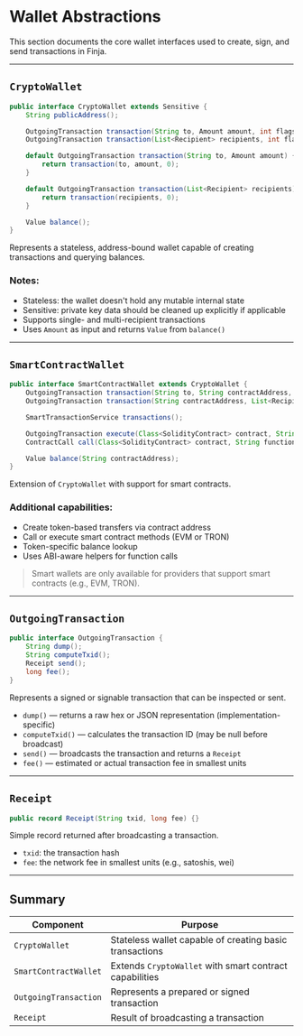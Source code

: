 # Wallet Abstractions

This section documents the core wallet interfaces used to create, sign, and send transactions in Finja.

---

## `CryptoWallet`

```java
public interface CryptoWallet extends Sensitive {
    String publicAddress();

    OutgoingTransaction transaction(String to, Amount amount, int flags);
    OutgoingTransaction transaction(List<Recipient> recipients, int flags);

    default OutgoingTransaction transaction(String to, Amount amount) {
        return transaction(to, amount, 0);
    }

    default OutgoingTransaction transaction(List<Recipient> recipients) {
        return transaction(recipients, 0);
    }

    Value balance();
}
```

Represents a stateless, address-bound wallet capable of creating transactions and querying balances.

### Notes:
- Stateless: the wallet doesn't hold any mutable internal state
- Sensitive: private key data should be cleaned up explicitly if applicable
- Supports single- and multi-recipient transactions
- Uses `Amount` as input and returns `Value` from `balance()`

---

## `SmartContractWallet`

```java
public interface SmartContractWallet extends CryptoWallet {
    OutgoingTransaction transaction(String to, String contractAddress, Amount amount);
    OutgoingTransaction transaction(String contractAddress, List<Recipient> recipients);

    SmartTransactionService transactions();

    OutgoingTransaction execute(Class<SolidityContract> contract, String functionName, List<Type> args);
    ContractCall call(Class<SolidityContract> contract, String functionName, List<Type> args);

    Value balance(String contractAddress);
}
```

Extension of `CryptoWallet` with support for smart contracts.

### Additional capabilities:
- Create token-based transfers via contract address
- Call or execute smart contract methods (EVM or TRON)
- Token-specific balance lookup
- Uses ABI-aware helpers for function calls

> Smart wallets are only available for providers that support smart contracts (e.g., EVM, TRON).

---

## `OutgoingTransaction`

```java
public interface OutgoingTransaction {
    String dump();
    String computeTxid();
    Receipt send();
    long fee();
}
```

Represents a signed or signable transaction that can be inspected or sent.

- `dump()` — returns a raw hex or JSON representation (implementation-specific)
- `computeTxid()` — calculates the transaction ID (may be null before broadcast)
- `send()` — broadcasts the transaction and returns a `Receipt`
- `fee()` — estimated or actual transaction fee in smallest units

---

## `Receipt`

```java
public record Receipt(String txid, long fee) {}
```

Simple record returned after broadcasting a transaction.

- `txid`: the transaction hash
- `fee`: the network fee in smallest units (e.g., satoshis, wei)

---

## Summary

| Component             | Purpose                                                 |
|-----------------------|---------------------------------------------------------|
| `CryptoWallet`        | Stateless wallet capable of creating basic transactions |
| `SmartContractWallet` | Extends `CryptoWallet` with smart contract capabilities |
| `OutgoingTransaction` | Represents a prepared or signed transaction             |
| `Receipt`             | Result of broadcasting a transaction                    |